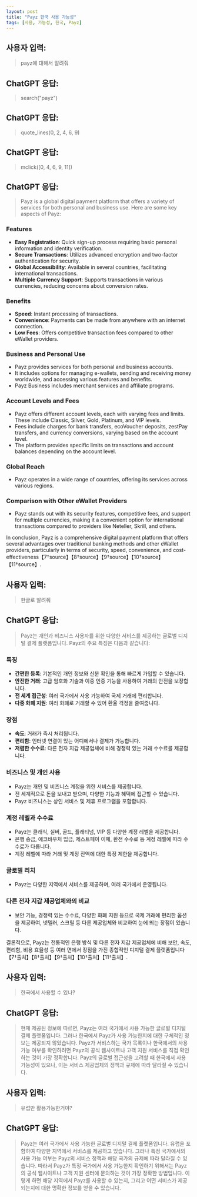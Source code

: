 ```yaml
---
layout: post
title: "Payz 한국 사용 가능성"
tags: [사용, 가능성, 한국, Payz]
---
```


## 사용자 입력:
> payz에 대해서 알려줘

## ChatGPT 응답:
> search("payz")

## ChatGPT 응답:
> quote_lines(0, 2, 4, 6, 9)

## ChatGPT 응답:
> mclick([0, 4, 6, 9, 11])

## ChatGPT 응답:
> Payz is a global digital payment platform that offers a variety of services for both personal and business use. Here are some key aspects of Payz:

### Features
- **Easy Registration**: Quick sign-up process requiring basic personal information and identity verification.
- **Secure Transactions**: Utilizes advanced encryption and two-factor authentication for security.
- **Global Accessibility**: Available in several countries, facilitating international transactions.
- **Multiple Currency Support**: Supports transactions in various currencies, reducing concerns about conversion rates.

### Benefits
- **Speed**: Instant processing of transactions.
- **Convenience**: Payments can be made from anywhere with an internet connection.
- **Low Fees**: Offers competitive transaction fees compared to other eWallet providers.

### Business and Personal Use
- Payz provides services for both personal and business accounts.
- It includes options for managing e-wallets, sending and receiving money worldwide, and accessing various features and benefits.
- Payz Business includes merchant services and affiliate programs.

### Account Levels and Fees
- Payz offers different account levels, each with varying fees and limits. These include Classic, Silver, Gold, Platinum, and VIP levels.
- Fees include charges for bank transfers, ecoVoucher deposits, zestPay transfers, and currency conversions, varying based on the account level.
- The platform provides specific limits on transactions and account balances depending on the account level.

### Global Reach
- Payz operates in a wide range of countries, offering its services across various regions.

### Comparison with Other eWallet Providers
- Payz stands out with its security features, competitive fees, and support for multiple currencies, making it a convenient option for international transactions compared to providers like Neteller, Skrill, and others.

In conclusion, Payz is a comprehensive digital payment platform that offers several advantages over traditional banking methods and other eWallet providers, particularly in terms of security, speed, convenience, and cost-effectiveness【7†source】【8†source】【9†source】【10†source】【11†source】.

## 사용자 입력:
> 한글로 알려줘

## ChatGPT 응답:
> Payz는 개인과 비즈니스 사용자를 위한 다양한 서비스를 제공하는 글로벌 디지털 결제 플랫폼입니다. Payz의 주요 특징은 다음과 같습니다:

### 특징
- **간편한 등록**: 기본적인 개인 정보와 신분 확인을 통해 빠르게 가입할 수 있습니다.
- **안전한 거래**: 고급 암호화 기술과 이중 인증 기능을 사용하여 거래의 안전을 보장합니다.
- **전 세계 접근성**: 여러 국가에서 사용 가능하여 국제 거래에 편리합니다.
- **다중 화폐 지원**: 여러 화폐로 거래할 수 있어 환율 걱정을 줄여줍니다.

### 장점
- **속도**: 거래가 즉시 처리됩니다.
- **편리함**: 인터넷 연결이 있는 어디에서나 결제가 가능합니다.
- **저렴한 수수료**: 다른 전자 지갑 제공업체에 비해 경쟁력 있는 거래 수수료를 제공합니다.

### 비즈니스 및 개인 사용
- Payz는 개인 및 비즈니스 계정을 위한 서비스를 제공합니다.
- 전 세계적으로 돈을 보내고 받으며, 다양한 기능과 혜택에 접근할 수 있습니다.
- Payz 비즈니스는 상인 서비스 및 제휴 프로그램을 포함합니다.

### 계정 레벨과 수수료
- Payz는 클래식, 실버, 골드, 플래티넘, VIP 등 다양한 계정 레벨을 제공합니다.
- 은행 송금, 에코바우처 입금, 제스트페이 이체, 환전 수수료 등 계정 레벨에 따라 수수료가 다릅니다.
- 계정 레벨에 따라 거래 및 계정 잔액에 대한 특정 제한을 제공합니다.

### 글로벌 리치
- Payz는 다양한 지역에서 서비스를 제공하며, 여러 국가에서 운영됩니다.

### 다른 전자 지갑 제공업체와의 비교
- 보안 기능, 경쟁력 있는 수수료, 다양한 화폐 지원 등으로 국제 거래에 편리한 옵션을 제공하여, 넷텔러, 스크릴 등 다른 제공업체와 비교하여 눈에 띄는 장점이 있습니다.

결론적으로, Payz는 전통적인 은행 방식 및 다른 전자 지갑 제공업체에 비해 보안, 속도, 편리함, 비용 효율성 등 여러 면에서 장점을 가진 종합적인 디지털 결제 플랫폼입니다【7†출처】【8†출처】【9†출처】【10†출처】【11†출처】.

## 사용자 입력:
> 한국에서 사용할 수 있나?

## ChatGPT 응답:
> 현재 제공된 정보에 따르면, Payz는 여러 국가에서 사용 가능한 글로벌 디지털 결제 플랫폼입니다. 그러나 한국에서 Payz가 사용 가능한지에 대한 구체적인 정보는 제공되지 않았습니다. Payz가 서비스하는 국가 목록이나 한국에서의 사용 가능 여부를 확인하려면 Payz의 공식 웹사이트나 고객 지원 서비스를 직접 확인하는 것이 가장 정확합니다. Payz의 글로벌 접근성을 고려할 때 한국에서 사용 가능성이 있으나, 이는 서비스 제공업체의 정책과 규제에 따라 달라질 수 있습니다.

## 사용자 입력:
> 유럽만 활용가능한거야?

## ChatGPT 응답:
> Payz는 여러 국가에서 사용 가능한 글로벌 디지털 결제 플랫폼입니다. 유럽을 포함하여 다양한 지역에서 서비스를 제공하고 있습니다. 그러나 특정 국가에서의 사용 가능 여부는 Payz의 서비스 정책과 해당 국가의 규제에 따라 달라질 수 있습니다. 따라서 Payz가 특정 국가에서 사용 가능한지 확인하기 위해서는 Payz의 공식 웹사이트나 고객 지원 센터에 문의하는 것이 가장 정확한 방법입니다. 이렇게 하면 해당 지역에서 Payz를 사용할 수 있는지, 그리고 어떤 서비스가 제공되는지에 대한 명확한 정보를 얻을 수 있습니다.

